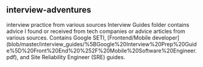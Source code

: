 ## interview-adventures ##
interview practice from various sources
Interview Guides folder contains advice I found or received from tech companies or advice articles from various sources.
Contains Google SETI, [Frontend/Mobile developer] (blob/master/interview_guides/%5BGoogle%20Interview%20Prep%20Guide%5D%20Front%20End%20%252F%20Mobile%20Software%20Engineer.pdf), and Site Reliability Engineer (SRE) guides. 
